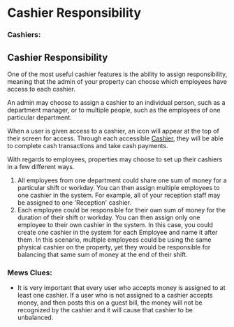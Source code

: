 # Cashier Responsibility

### Cashiers:

## Cashier Responsibility

One of the most useful cashier features is the ability to assign responsibility, meaning that the admin of your property can choose which employees have access to each cashier.

An admin may choose to assign a cashier to an individual person, such as a department manager, or to multiple people, such as the employees of one particular department.

When a user is given access to a cashier, an icon will appear at the top of their screen for access. Through each accessible [Cashier](./), they will be able to complete cash transactions and take cash payments.

With regards to employees, properties may choose to set up their cashiers in a few different ways.

1. All employees from one department could share one sum of money for a particular shift or workday. You can then assign multiple employees to one cashier in the system. For example, all of your reception staff may be assigned to one 'Reception' cashier.
2. Each employee could be responsible for their own sum of money for the duration of their shift or workday. You can then assign only one employee to their own cashier in the system. In this case, you could create one cashier in the system for each Employee and name it after them. In this scenario, multiple employees could be using the same physical cashier on the property, yet they would be responsible for balancing that same sum of money at the end of their shift.

### Mews Clues:

* It is very important that every user who accepts money is assigned to at least one cashier. If a user who is not assigned to a cashier accepts money, and then posts this on a guest bill, the money will not be recognized by the cashier and it will cause that cashier to be unbalanced.

